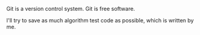 Git is a version control system.
Git is free software.

I'll try to save as much algorithm test code as possible, which is written by me.
